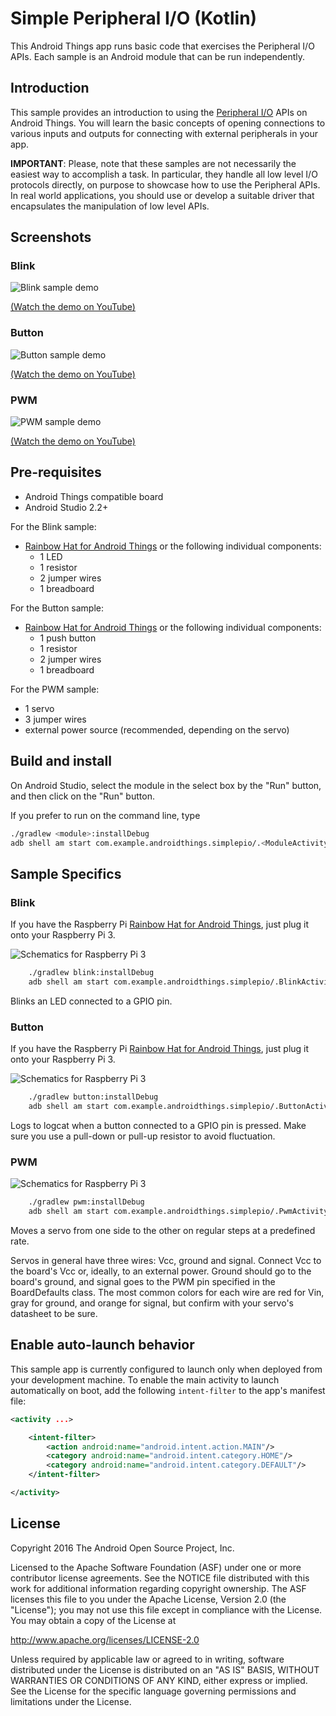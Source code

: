 # Simple Peripheral I/O (Kotlin)

This Android Things app runs basic code that exercises the Peripheral I/O APIs.
Each sample is an Android module that can be run independently.

## Introduction

This sample provides an introduction to using the [Peripheral I/O](pio) APIs
on Android Things. You will learn the basic concepts of opening connections to
various inputs and outputs for connecting with external peripherals in your app.

**IMPORTANT**: Please, note that these samples are not necessarily the easiest way to accomplish
a task. In particular, they handle all low level I/O protocols directly, on
purpose to showcase how to use the Peripheral APIs. In real world applications,
you should use or develop a suitable driver that encapsulates the manipulation
of low level APIs.

## Screenshots

### Blink

![Blink sample demo][demo1-gif]

[(Watch the demo on YouTube)][demo1-yt]

### Button

![Button sample demo][demo2-gif]

[(Watch the demo on YouTube)][demo2-yt]

### PWM

![PWM sample demo][demo3-gif]

[(Watch the demo on YouTube)][demo3-yt]

## Pre-requisites

- Android Things compatible board
- Android Studio 2.2+

For the Blink sample:
- [Rainbow Hat for Android Things](https://shop.pimoroni.com/products/rainbow-hat-for-android-things) or the following individual components:
    - 1 LED
    - 1 resistor
    - 2 jumper wires
    - 1 breadboard

For the Button sample:
- [Rainbow Hat for Android Things](https://shop.pimoroni.com/products/rainbow-hat-for-android-things) or the following individual components:
    - 1 push button
    - 1 resistor
    - 2 jumper wires
    - 1 breadboard

For the PWM sample:
- 1 servo
- 3 jumper wires
- external power source (recommended, depending on the servo)

## Build and install

On Android Studio, select the module in the select box by the "Run" button, and
then click on the "Run" button.

If you prefer to run on the command line, type

```bash
./gradlew <module>:installDebug
adb shell am start com.example.androidthings.simplepio/.<ModuleActivity>
```

## Sample Specifics

### Blink

If you have the Raspberry Pi [Rainbow Hat for Android Things](https://shop.pimoroni.com/products/rainbow-hat-for-android-things), just plug it onto your Raspberry Pi 3.

![Schematics for Raspberry Pi 3](../rpi3_schematics_blink.png)

```bash
    ./gradlew blink:installDebug
    adb shell am start com.example.androidthings.simplepio/.BlinkActivity
```

Blinks an LED connected to a GPIO pin.

### Button

If you have the Raspberry Pi [Rainbow Hat for Android Things](https://shop.pimoroni.com/products/rainbow-hat-for-android-things), just plug it onto your Raspberry Pi 3.

![Schematics for Raspberry Pi 3](../rpi3_schematics_button.png)

```bash
    ./gradlew button:installDebug
    adb shell am start com.example.androidthings.simplepio/.ButtonActivity
```

Logs to logcat when a button connected to a GPIO pin is pressed. Make sure you
use a pull-down or pull-up resistor to avoid fluctuation.

### PWM

![Schematics for Raspberry Pi 3](../rpi3_schematics_pwm.png)

```bash
    ./gradlew pwm:installDebug
    adb shell am start com.example.androidthings.simplepio/.PwmActivity
```

Moves a servo from one side to the other on regular steps at a predefined rate.

Servos in general have three wires: Vcc, ground and signal. Connect Vcc to the
board's Vcc or, ideally, to an external power. Ground should go to the board's
ground, and signal goes to the PWM pin specified in the BoardDefaults class. The
most common colors for each wire are red for Vin, gray for ground, and orange for
signal, but confirm with your servo's datasheet to be sure.

## Enable auto-launch behavior

This sample app is currently configured to launch only when deployed from your
development machine. To enable the main activity to launch automatically on boot,
add the following `intent-filter` to the app's manifest file:

```xml
<activity ...>

    <intent-filter>
        <action android:name="android.intent.action.MAIN"/>
        <category android:name="android.intent.category.HOME"/>
        <category android:name="android.intent.category.DEFAULT"/>
    </intent-filter>

</activity>
```

## License

Copyright 2016 The Android Open Source Project, Inc.

Licensed to the Apache Software Foundation (ASF) under one or more contributor
license agreements.  See the NOTICE file distributed with this work for
additional information regarding copyright ownership.  The ASF licenses this
file to you under the Apache License, Version 2.0 (the "License"); you may not
use this file except in compliance with the License.  You may obtain a copy of
the License at

  http://www.apache.org/licenses/LICENSE-2.0

Unless required by applicable law or agreed to in writing, software
distributed under the License is distributed on an "AS IS" BASIS, WITHOUT
WARRANTIES OR CONDITIONS OF ANY KIND, either express or implied.  See the
License for the specific language governing permissions and limitations under
the License.

[pio]: https://developer.android.com/things/sdk/pio/index.html
[demo1-yt]: https://www.youtube.com/watch?v=QjX-yfbKAiM&index=4&list=PLWz5rJ2EKKc-GjpNkFe9q3DhE2voJscDT
[demo1-gif]: ../demo1.gif
[demo2-yt]: https://www.youtube.com/watch?v=pgpTpzl7QWY&list=PLWz5rJ2EKKc-GjpNkFe9q3DhE2voJscDT&index=5
[demo2-gif]: ../demo2.gif
[demo3-yt]: https://www.youtube.com/watch?v=H148X62lmrQ&list=PLWz5rJ2EKKc-GjpNkFe9q3DhE2voJscDT&index=6
[demo3-gif]: ../demo3.gif
